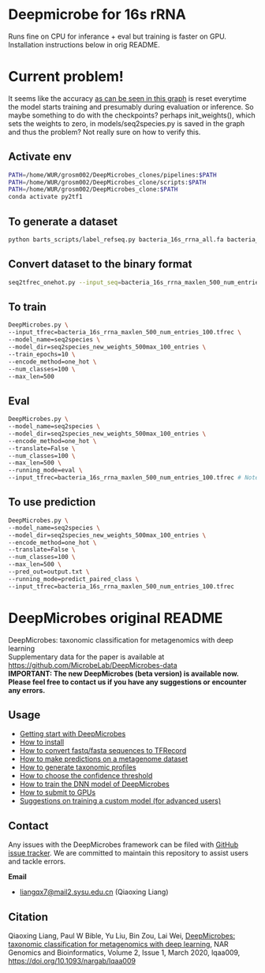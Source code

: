 # Deepmicrobe for 16s rRNA
Runs fine on CPU for inferance + eval but training is faster on GPU. Installation instructions below in orig README.
# Current problem!
It seems like the accuracy [as can be seen in this graph](https://imgur.com/DZK5A4k) is reset everytime the model starts training and presumably during evaluation or inference. So maybe something to do with the checkpoints?
perhaps init_weights(), which sets the weights to zero, in models/seq2species.py is saved in the graph and thus the problem? Not really sure on how to verify this.
## Activate env
```bash
PATH=/home/WUR/grosm002/DeepMicrobes_clones/pipelines:$PATH
PATH=/home/WUR/grosm002/DeepMicrobes_clone/scripts:$PATH
PATH=/home/WUR/grosm002/DeepMicrobes_clone:$PATH
conda activate py2tf1
```

## To generate a dataset

```bash
python barts_scripts/label_refseq.py bacteria_16s_rrna_all.fa bacteria_16s_rrna_maxlen_500_num_entries_100.fa 500 100 10
```

## Convert dataset to the binary format 
```bash
seq2tfrec_onehot.py --input_seq=bacteria_16s_rrna_maxlen_500_num_entries_100.fa --output_tfrec=bacteria_16s_rrna_maxlen_500_num_entries_100.tfrec --is_train=True
```

## To train
```bash
DeepMicrobes.py \
--input_tfrec=bacteria_16s_rrna_maxlen_500_num_entries_100.tfrec \
--model_name=seq2species \
--model_dir=seq2species_new_weights_500max_100_entries \
--train_epochs=10 \
--encode_method=one_hot \
--num_classes=100 \
--max_len=500
```
## Eval

```bash
DeepMicrobes.py \
--model_name=seq2species \
--model_dir=seq2species_new_weights_500max_100_entries \
--encode_method=one_hot \
--translate=False \
--num_classes=100 \
--max_len=500 \
--running_mode=eval \
--input_tfrec=bacteria_16s_rrna_maxlen_500_num_entries_100.tfrec # Note that this also is the training file
```


## To use prediction
```bash
DeepMicrobes.py \
--model_name=seq2species \
--model_dir=seq2species_new_weights_500max_100_entries \
--encode_method=one_hot \
--translate=False \
--num_classes=100 \
--max_len=500 \
--pred_out=output.txt \
--running_mode=predict_paired_class \
--input_tfrec=bacteria_16s_rrna_maxlen_500_num_entries_100.tfrec
```


# DeepMicrobes original README

DeepMicrobes: taxonomic classification for metagenomics with deep learning <br>
Supplementary data for the paper is available at https://github.com/MicrobeLab/DeepMicrobes-data <br>
<b>IMPORTANT: The new DeepMicrobes (beta version) is available now. Please feel free to contact us if you have any suggestions or encounter any errors.</b>

## Usage

* [Getting start with DeepMicrobes](https://github.com/MicrobeLab/DeepMicrobes/blob/master/document/example.md)
* [How to install](https://github.com/MicrobeLab/DeepMicrobes/blob/master/document/install.md)
* [How to convert fastq/fasta sequences to TFRecord](https://github.com/MicrobeLab/DeepMicrobes/blob/master/document/tfrecord.md)
* [How to make predictions on a metagenome dataset](https://github.com/MicrobeLab/DeepMicrobes/blob/master/document/prediction.md)
* [How to generate taxonomic profiles](https://github.com/MicrobeLab/DeepMicrobes/blob/master/document/profile.md)
* [How to choose the confidence threshold](https://github.com/MicrobeLab/DeepMicrobes/blob/master/document/confidence.md)
* [How to train the DNN model of DeepMicrobes](https://github.com/MicrobeLab/DeepMicrobes/blob/master/document/train.md)
* [How to submit to GPUs](https://github.com/MicrobeLab/DeepMicrobes/blob/master/document/gpu.md)
* [Suggestions on training a custom model (for advanced users)](https://github.com/MicrobeLab/DeepMicrobes/blob/master/document/custom.md)



## Contact

Any issues with the DeepMicrobes framework can be filed with [GitHub issue tracker](https://github.com/MicrobeLab/DeepMicrobes/issues).
We are committed to maintain this repository to assist users and tackle errors. 

<b>Email</b>
* liangqx7@mail2.sysu.edu.cn (Qiaoxing Liang)



## Citation

Qiaoxing Liang, Paul W Bible, Yu Liu, Bin Zou, Lai Wei, [DeepMicrobes: taxonomic classification for metagenomics with deep learning](https://doi.org/10.1093/nargab/lqaa009), NAR Genomics and Bioinformatics, Volume 2, Issue 1, March 2020, lqaa009, https://doi.org/10.1093/nargab/lqaa009
